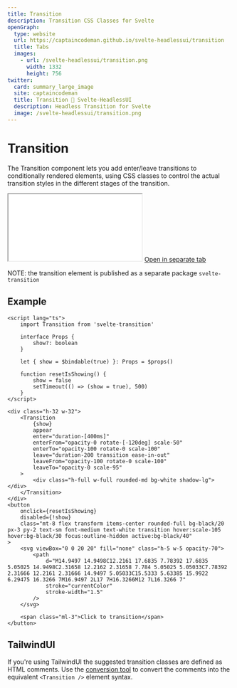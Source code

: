 ```yaml
---
title: Transition
description: Transition CSS Classes for Svelte
openGraph:
  type: website
  url: https://captaincodeman.github.io/svelte-headlessui/transition
  title: Tabs
  images:
    - url: /svelte-headlessui/transition.png
      width: 1332
      height: 756
twitter:
  card: summary_large_image
  site: captaincodeman
  title: Transition 🚀 Svelte-HeadlessUI
  description: Headless Transition for Svelte
  image: /svelte-headlessui/transition.png
---
```


# Transition

The Transition component lets you add enter/leave transitions to conditionally rendered elements, using CSS classes to control the actual transition styles in the different stages of the transition.

<iframe class="w-full h-[378px] rounded-xl border-none" src="./example/transition"></iframe>
<a href="./example/transition" target="_blank">
	Open in separate tab
</a>

NOTE: the transition element is published as a separate package `svelte-transition`

## Example

```svelte
<script lang="ts">
	import Transition from 'svelte-transition'

	interface Props {
		show?: boolean
	}

	let { show = $bindable(true) }: Props = $props()

	function resetIsShowing() {
		show = false
		setTimeout(() => (show = true), 500)
	}
</script>

<div class="h-32 w-32">
	<Transition
		{show}
		appear
		enter="duration-[400ms]"
		enterFrom="opacity-0 rotate-[-120deg] scale-50"
		enterTo="opacity-100 rotate-0 scale-100"
		leave="duration-200 transition ease-in-out"
		leaveFrom="opacity-100 rotate-0 scale-100"
		leaveTo="opacity-0 scale-95"
	>
		<div class="h-full w-full rounded-md bg-white shadow-lg"></div>
	</Transition>
</div>
<button
	onclick={resetIsShowing}
	disabled={!show}
	class="mt-8 flex transform items-center rounded-full bg-black/20 px-3 py-2 text-sm font-medium text-white transition hover:scale-105 hover:bg-black/30 focus:outline-hidden active:bg-black/40"
>
	<svg viewBox="0 0 20 20" fill="none" class="h-5 w-5 opacity-70">
		<path
			d="M14.9497 14.9498C12.2161 17.6835 7.78392 17.6835 5.05025 14.9498C2.31658 12.2162 2.31658 7.784 5.05025 5.05033C7.78392 2.31666 12.2161 2.31666 14.9497 5.05033C15.5333 5.63385 15.9922 6.29475 16.3266 7M16.9497 2L17 7H16.3266M12 7L16.3266 7"
			stroke="currentColor"
			stroke-width="1.5"
		/>
	</svg>

	<span class="ml-3">Click to transition</span>
</button>
```

## TailwindUI

If you're using TailwindUI the suggested transition classes are defined as HTML comments. Use the [conversion tool](https://captaincodeman.github.io/svelte-transition/) to convert the comments into the equivalent `<Transition />` element syntax.
